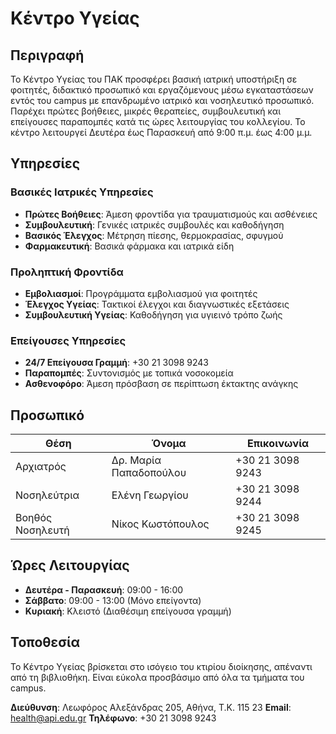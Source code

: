 # Κέντρο Υγείας

## Περιγραφή

Το Κέντρο Υγείας του ΠΑΚ προσφέρει βασική ιατρική υποστήριξη σε φοιτητές, διδακτικό προσωπικό και εργαζόμενους μέσω εγκαταστάσεων εντός του campus με επανδρωμένο ιατρικό και νοσηλευτικό προσωπικό. Παρέχει πρώτες βοήθειες, μικρές θεραπείες, συμβουλευτική και επείγουσες παραπομπές κατά τις ώρες λειτουργίας του κολλεγίου. Το κέντρο λειτουργεί Δευτέρα έως Παρασκευή από 9:00 π.μ. έως 4:00 μ.μ.

## Υπηρεσίες

### Βασικές Ιατρικές Υπηρεσίες
- **Πρώτες Βοήθειες**: Άμεση φροντίδα για τραυματισμούς και ασθένειες
- **Συμβουλευτική**: Γενικές ιατρικές συμβουλές και καθοδήγηση
- **Βασικός Έλεγχος**: Μέτρηση πίεσης, θερμοκρασίας, σφυγμού
- **Φαρμακευτική**: Βασικά φάρμακα και ιατρικά είδη

### Προληπτική Φροντίδα
- **Εμβολιασμοί**: Προγράμματα εμβολιασμού για φοιτητές
- **Έλεγχος Υγείας**: Τακτικοί έλεγχοι και διαγνωστικές εξετάσεις
- **Συμβουλευτική Υγείας**: Καθοδήγηση για υγιεινό τρόπο ζωής

### Επείγουσες Υπηρεσίες
- **24/7 Επείγουσα Γραμμή**: +30 21 3098 9243
- **Παραπομπές**: Συντονισμός με τοπικά νοσοκομεία
- **Ασθενοφόρο**: Άμεση πρόσβαση σε περίπτωση έκτακτης ανάγκης

## Προσωπικό

| Θέση | Όνομα | Επικοινωνία |
|------|--------|------------|
| Αρχιατρός | Δρ. Μαρία Παπαδοπούλου | +30 21 3098 9243 |
| Νοσηλεύτρια | Ελένη Γεωργίου | +30 21 3098 9244 |
| Βοηθός Νοσηλευτή | Νίκος Κωστόπουλος | +30 21 3098 9245 |

## Ώρες Λειτουργίας

- **Δευτέρα - Παρασκευή**: 09:00 - 16:00
- **Σάββατο**: 09:00 - 13:00 (Μόνο επείγοντα)
- **Κυριακή**: Κλειστό (Διαθέσιμη επείγουσα γραμμή)

## Τοποθεσία

Το Κέντρο Υγείας βρίσκεται στο ισόγειο του κτιρίου διοίκησης, απέναντι από τη βιβλιοθήκη. Είναι εύκολα προσβάσιμο από όλα τα τμήματα του campus.

**Διεύθυνση**: Λεωφόρος Αλεξάνδρας 205, Αθήνα, Τ.Κ. 115 23
**Email**: health@api.edu.gr
**Τηλέφωνο**: +30 21 3098 9243

